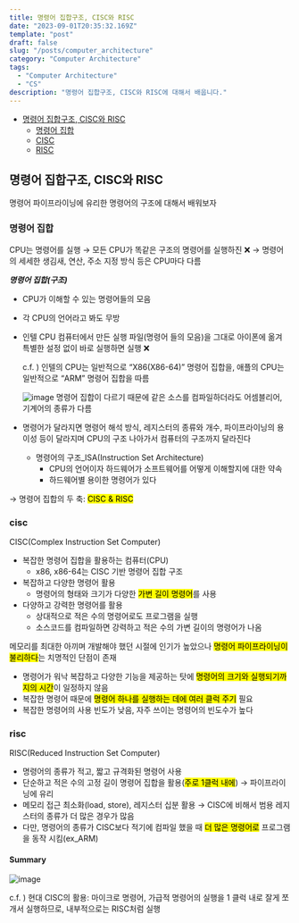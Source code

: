 ```yaml
---
title: 명령어 집합구조, CISC와 RISC
date: "2023-09-01T20:35:32.169Z"
template: "post"
draft: false
slug: "/posts/computer_architecture"
category: "Computer Architecture"
tags:
  - "Computer Architecture"
  - "CS"
description: "명령어 집합구조, CISC와 RISC에 대해서 배웁니다."
---
```


- [명령어 집합구조, CISC와 RISC](#명령어-집합구조,-CISC와-RISC)
  - [명령어 집합](#명령어-집합)
  - [CISC](#cisc)
  - [RISC](#risc)

## 명령어 집합구조, CISC와 RISC

명령어 파이프라이닝에 유리한 명령어의 구조에 대해서 배워보자

### 명령어 집합

CPU는 명령어를 실행 → 모든 CPU가 똑같은 구조의 명령어를 실행하진 ❌ → 명령어의 세세한 생김새, 연산, 주소 지정 방식 등은 CPU마다 다름

**_명령어 집합(구조)_**

- CPU가 이해할 수 있는 명령어들의 모음
- 각 CPU의 언어라고 봐도 무방
- 인텔 CPU 컴퓨터에서 만든 실행 파일(명령어 들의 모음)을 그대로 아이폰에 옮겨 특별한 설정 없이 바로 실행하면 실행 ❌

  c.f. ) 인텔의 CPU는 일반적으로 “X86(X86-64)” 명령어 집합을, 애플의 CPU는 일반적으로 “ARM” 명령어 집합을 따름

  ![image](https://github.com/boost-library/yong-study/assets/74396128/5b2915a5-311d-4352-847d-913bbdc7f468)
  명령어 집합이 다르기 때문에 같은 소스를 컴파일하더라도 어셈블리어, 기계어의 종류가 다름

- 명령어가 달라지면 명령어 해석 방식, 레지스터의 종류와 개수, 파이프라이닝의 용이성 등이 달라지며 CPU의 구조 나아가서 컴퓨터의 구조까지 달라진다
  - 명령어의 구조\_ISA(Instruction Set Architecture)
    - CPU의 언어이자 하드웨어가 소프트웨어를 어떻게 이해할지에 대한 약속
    - 하드웨어별 용이한 명령어가 있다

→ 명령어 집합의 두 축: <Mark>CISC & RISC</Mark>

### cisc

CISC(Complex Instruction Set Computer)

- 복잡한 명령어 집합을 활용하는 컴퓨터(CPU)
  - x86, x86-64는 CISC 기반 명령어 집합 구조
- 복잡하고 다양한 명령어 활용
  - 명령어의 형태와 크기가 다양한 <Mark>가변 길이 명령어</Mark>를 사용
- 다양하고 강력한 명령어를 활용
  - 상대적으로 적은 수의 명령어로도 프로그램을 실행
  - 소스코드를 컴파일하면 강력하고 적은 수의 가변 길이의 명령어가 나옴

메모리를 최대한 아끼며 개발해야 했던 시절에 인기가 높았으나 <Mark>명령어 파이프라이닝이 불리하다</Mark>는 치명적인 단점이 존재

- 명령어가 워낙 복잡하고 다양한 기능을 제공하는 탓에 <Mark>명령어의 크기와 실행되기까지의 시간</Mark>이 일정하지 않음
- 복잡한 명령어 때문에 <Mark>명령어 하나를 실행하는 데에 여러 클럭 주기</Mark> 필요
- 복잡한 명령어의 사용 빈도가 낮음, 자주 쓰이는 명령어의 빈도수가 높다

### risc

RISC(Reduced Instruction Set Computer)

- 명령어의 종류가 적고, 짧고 규격화된 명령어 사용
- 단순하고 적은 수의 고정 길이 명령어 집합을 활용(<Mark>주로 1클럭 내에</Mark>) → 파이프라이닝에 유리
- 메모리 접근 최소화(load, store), 레지스터 십분 활용 → CISC에 비해서 범용 레지스터의 종류가 더 많은 경우가 많음
- 다만, 명령어의 종류가 CISC보다 적기에 컴파일 했을 때 <Mark>더 많은 명령어로</Mark> 프로그램을 동작 시킴(ex_ARM)

#### Summary

![image](https://github.com/boost-library/yong-study/assets/74396128/f15253b0-64e9-4923-85c8-b3fc803cfd4a)

c.f. ) 현대 CISC의 활용: 마이크로 명령어, 가급적 명령어의 실행을 1 클럭 내로 잘게 쪼개서 실행하므로, 내부적으로는 RISC처럼 실행
